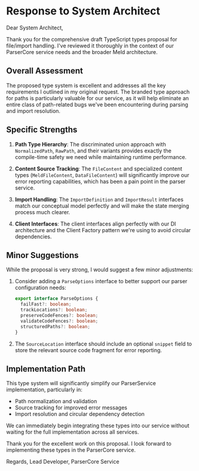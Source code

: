 # Response to System Architect

Dear System Architect,

Thank you for the comprehensive draft TypeScript types proposal for file/import handling. I've reviewed it thoroughly in the context of our ParserCore service needs and the broader Meld architecture.

## Overall Assessment

The proposed type system is excellent and addresses all the key requirements I outlined in my original request. The branded type approach for paths is particularly valuable for our service, as it will help eliminate an entire class of path-related bugs we've been encountering during parsing and import resolution.

## Specific Strengths

1. **Path Type Hierarchy**: The discriminated union approach with `NormalizedPath`, `RawPath`, and their variants provides exactly the compile-time safety we need while maintaining runtime performance.

2. **Content Source Tracking**: The `FileContent` and specialized content types (`MeldFileContent`, `DataFileContent`) will significantly improve our error reporting capabilities, which has been a pain point in the parser service.

3. **Import Handling**: The `ImportDefinition` and `ImportResult` interfaces match our conceptual model perfectly and will make the state merging process much clearer.

4. **Client Interfaces**: The client interfaces align perfectly with our DI architecture and the Client Factory pattern we're using to avoid circular dependencies.

## Minor Suggestions

While the proposal is very strong, I would suggest a few minor adjustments:

1. Consider adding a `ParseOptions` interface to better support our parser configuration needs:
   ```typescript
   export interface ParseOptions {
     failFast?: boolean;
     trackLocations?: boolean;
     preserveCodeFences?: boolean;
     validateCodeFences?: boolean;
     structuredPaths?: boolean;
   }
   ```

2. The `SourceLocation` interface should include an optional `snippet` field to store the relevant source code fragment for error reporting.

## Implementation Path

This type system will significantly simplify our ParserService implementation, particularly in:
- Path normalization and validation
- Source tracking for improved error messages
- Import resolution and circular dependency detection

We can immediately begin integrating these types into our service without waiting for the full implementation across all services.

Thank you for the excellent work on this proposal. I look forward to implementing these types in the ParserCore service.

Regards,
Lead Developer, ParserCore Service